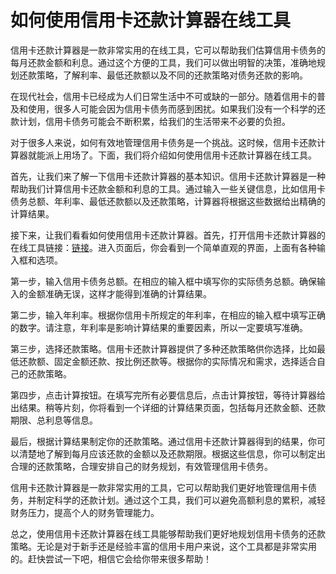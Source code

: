 如何使用信用卡还款计算器在线工具
================

信用卡还款计算器是一款非常实用的在线工具，它可以帮助我们估算信用卡债务的每月还款金额和利息。通过这个方便的工具，我们可以做出明智的决策，准确地规划还款策略，了解利率、最低还款额以及不同的还款策略对债务还款的影响。

在现代社会，信用卡已经成为人们日常生活中不可或缺的一部分。随着信用卡的普及和使用，很多人可能会因为信用卡债务而感到困扰。如果我们没有一个科学的还款计划，信用卡债务可能会不断积累，给我们的生活带来不必要的负担。

对于很多人来说，如何有效地管理信用卡债务是一个挑战。这时候，信用卡还款计算器就能派上用场了。下面，我们将介绍如何使用信用卡还款计算器在线工具。

首先，让我们来了解一下信用卡还款计算器的基本知识。信用卡还款计算器是一种帮助我们计算信用卡还款金额和利息的工具。通过输入一些关键信息，比如信用卡债务总额、年利率、最低还款额以及还款策略，计算器将根据这些数据给出精确的计算结果。

接下来，让我们看看如何使用信用卡还款计算器。首先，打开信用卡还款计算器的在线工具链接：[链接](https://www.onlinecalculatorsfree.com/zh-tw/financial/credit-card-repayment-calculator.html)。进入页面后，你会看到一个简单直观的界面，上面有各种输入框和选项。

第一步，输入信用卡债务总额。在相应的输入框中填写你的实际债务总额。确保输入的金额准确无误，这样才能得到准确的计算结果。

第二步，输入年利率。根据你信用卡所规定的年利率，在相应的输入框中填写正确的数字。请注意，年利率是影响计算结果的重要因素，所以一定要填写准确。

第三步，选择还款策略。信用卡还款计算器提供了多种还款策略供你选择，比如最低还款额、固定金额还款、按比例还款等。根据你的实际情况和需求，选择适合自己的还款策略。

第四步，点击计算按钮。在填写完所有必要信息后，点击计算按钮，等待计算器给出结果。稍等片刻，你将看到一个详细的计算结果页面，包括每月还款金额、还款期限、总利息等信息。

最后，根据计算结果制定你的还款策略。通过信用卡还款计算器得到的结果，你可以清楚地了解到每月应该还款的金额以及还款期限。根据这些信息，你可以制定出合理的还款策略，合理安排自己的财务规划，有效管理信用卡债务。

信用卡还款计算器是一款非常实用的工具，它可以帮助我们更好地管理信用卡债务，并制定科学的还款计划。通过这个工具，我们可以避免高额利息的累积，减轻财务压力，提高个人的财务管理能力。

总之，使用信用卡还款计算器在线工具能够帮助我们更好地规划信用卡债务的还款策略。无论是对于新手还是经验丰富的信用卡用户来说，这个工具都是非常实用的。赶快尝试一下吧，相信它会给你带来很多帮助！